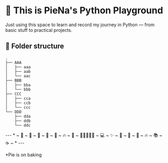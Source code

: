 # 🐍 This is PieNa's Python Playground

Just using this space to learn and record my journey in Python — from basic stuff to practical projects.

## 📁 Folder structure

```
.
├── AAA
│   ├── aaa
│   ├── aab
│   └── aac
├── BBB
│   ├── bba
│   └── bbb
├── CCC
│   ├── cca
│   ├── ccb
│   └── ccc
└── DDD
    ├── dda
    ├── ddb
    └── ddc
```


--- * ~ 🥚 ~ 🍚 ~ 🧈 ~ 🍰 ~ 🔪 ~ 🔥 ~ 🥄 ~ 🥧🥧🥧🥧🥧 ~ 💻 ~ ✨ ~ 🍳 ~ 🧠 ~ 🔧 ~ 🔥 ~ 📚 ~ ☕ ~ * ---

*Pie is on baking
